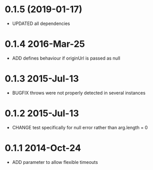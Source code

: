 # 0.1.5 (2019-01-17)
- UPDATED all dependencies

# 0.1.4		2016-Mar-25
- ADD defines behaviour if originUrl is passed as null

# 0.1.3		2015-Jul-13
- BUGFIX throws were not properly detected in several instances

# 0.1.2		2015-Jul-13
- CHANGE test specifically for null error rather than arg.length = 0

# 0.1.1		2014-Oct-24
- ADD parameter to allow flexible timeouts
